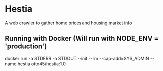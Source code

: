 # Hestia
A web crawler to gather home prices and housing market info

## Running with Docker (Will run with NODE_ENV = 'production')
docker run -a STDERR -a STDOUT --init --rm --cap-add=SYS_ADMIN --name hestia otto45/hestia:1.0